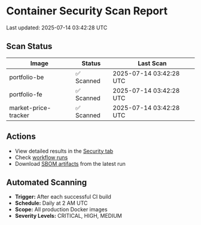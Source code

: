 # Container Security Scan Report

Last updated: 2025-07-14 03:42:28 UTC

## Scan Status

| Image | Status | Last Scan |
|-------|--------|-----------|
| portfolio-be | ✅ Scanned | 2025-07-14 03:42:28 UTC |
| portfolio-fe | ✅ Scanned | 2025-07-14 03:42:28 UTC |
| market-price-tracker | ✅ Scanned | 2025-07-14 03:42:28 UTC |

## Actions

- View detailed results in the [Security tab](https://github.com/ktenman/portfolio/security/code-scanning)
- Check [workflow runs](https://github.com/ktenman/portfolio/actions/workflows/trivy-scan.yml)
- Download [SBOM artifacts](https://github.com/ktenman/portfolio/actions/workflows/trivy-scan.yml) from the latest run

## Automated Scanning

- **Trigger:** After each successful CI build
- **Schedule:** Daily at 2 AM UTC
- **Scope:** All production Docker images
- **Severity Levels:** CRITICAL, HIGH, MEDIUM

